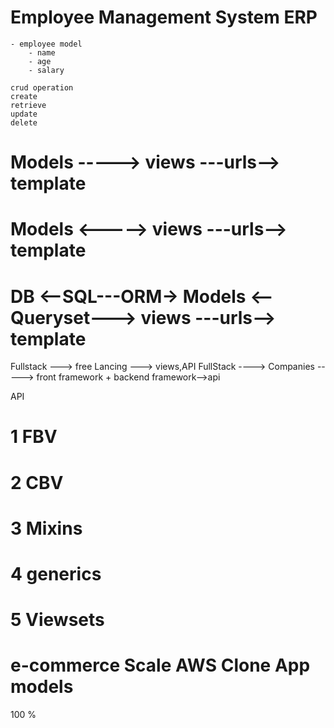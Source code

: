 # Employee Management System ERP
    - employee model
        - name
        - age
        - salary

    crud operation
    create
    retrieve
    update
    delete    


# Models -----> views ---urls--> template    
# Models <-----> views ---urls--> template    
# DB <--SQL---ORM-> Models <--Queryset---> views ---urls--> template    


Fullstack ---> free Lancing ---> views,API
FullStack ----> Companies -----> front framework  + backend framework-->api

API
# 1 FBV
# 2 CBV
# 3 Mixins
# 4 generics
# 5 Viewsets




# e-commerce     Scale AWS Clone App  models
100 %
